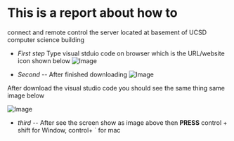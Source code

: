 # This is a report about how to 
connect and remote control the server located at basement of UCSD computer science building




* _First step_ Type visual stduio code on browser which is the URL/website icon shown below
![Image](https://tengfonglee.github.io/cse15l-lab-reports/1.png)




* _Second_ -- After finished downloading
![Image](https://tengfonglee.github.io/cse15l-lab-reports/2.png)

After download the visual studio code you should see the same thing same image below

![Image](https://tengfonglee.github.io/cse15l-lab-reports/3.png)

* _third_ -- After see the screen show as image above then **PRESS** control + shift for Window, control+ ` for mac 
